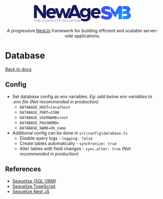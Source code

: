 <p align="center">
  <a href="https://www.newagesmb.com/" target="_blank"><img src="https://raw.githubusercontent.com/NewAgeSMBDevelopers/smb-logo/main/smb-logo.png" width="320" alt="Newage Logo" /></a>
</p>

<p align="center">A progressive <a href="http://nestjs.com/" target="_blank">NestJs</a> framework for building efficient and scalable server-side applications.</p>

# Database

[Back to docs](./index.md)


## Config

- Set database config as env variables. *Eg: add below env variables to .env file (Not recommended in production)*
  - ``` DATABASE_HOST=localhost ```
  - ``` DATABASE_PORT=3306 ``` 
  - ``` DATABASE_USERNAME=root ``` 
  - ``` DATABASE_PASSWORD= ``` 
  - ``` DATABASE_NAME=db_name ``` 
- Additional config can be done in ``` src\config\database.ts ```
  - Disable query logs -  ``` logging: false ``` 
  - Create tables automatically -  ``` synchronize: true ``` 
  - Alter tables with field changes -   ``` sync.alter: true ```  *(Not recommended in production)*

## References
- <a target="_blank" href="https://sequelize.org/master/">Sequelize (SQL ORM)</a>
- <a target="_blank" href="https://github.com/RobinBuschmann/sequelize-typescript">Sequelize TypeScript</a>
- <a target="_blank" href="https://docs.nestjs.com/techniques/database#sequelize-integration">Sequelize Nest JS</a>